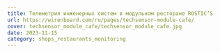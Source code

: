 ```yaml
---
title: Телеметрия инженерных систем в модульном ресторане ROSTIC’S
url: https://wirenboard.com/ru/pages/techsensor-module-cafe/
cover: techsensor_module_cafe/techsensor_module_cafe.jpg
date: 2023-11-15
category: shops_restaurants_monitoring
---
```

